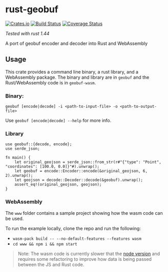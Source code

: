 # rust-geobuf

[![Crates.io](https://img.shields.io/crates/v/geobuf.svg)](https://crates.io/crates/geobuf)
[![Build Status](https://travis-ci.com/ka7eh/rust-geobuf.svg?branch=master)](https://travis-ci.com/ka7eh/rust-geobuf)
[![Coverage Status](https://coveralls.io/repos/github/ka7eh/rust-geobuf/badge.svg?branch=master)](https://coveralls.io/github/ka7eh/rust-geobuf?branch=master)

_Tested with rust 1.44_

A port of geobuf encoder and decoder into Rust and WebAssembly

## Usage

This crate provides a command line binary, a rust library, and a WebAssembly package. The binary and library are in `geobuf`
and the Rust/WebAssembly code is in `geobuf-wasm`.

### Binary:

`geobuf [encode|decode] -i <path-to-input-file> -o <path-to-output-file>`

Use `geobuf [encode|decode] --help` for more info.

### Library

```
use geobuf::{decode, encode};
use serde_json;

fn main() {
    let original_geojson = serde_json::from_str(r#"{"type": "Point", "coordinates": [100.0, 0.0]}"#).unwrap();
    let geobuf = encode::Encoder::encode(&original_geojson, 6, 2).unwrap();
    let geojson = decode::Decoder::decode(&geobuf).unwrap();
    assert_eq!(original_geojson, geojson);
}
```

### WebAssembly

The `www` folder contains a sample project showing how the wasm code can be used.

To run the example locally, clone the repo and run the following:

- `wasm-pack build -- --no-default-features --features wasm`
- `cd www && npm i && npm start`

> Note: The wasm code is currently slower that the [node version](https://github.com/mapbox/geobuf) and requires some refactoring to improve how data is being passed between the JS and Rust code.
